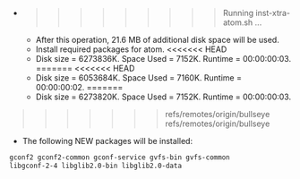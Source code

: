 * >>>>>>>>> Running inst-xtra-atom.sh ...
  * After this operation, 21.6 MB of additional disk space will be used.
  * Install required packages for atom.
<<<<<<< HEAD
  * Disk size = 6273836K. Space Used = 7152K. Runtime = 00:00:00:03.
=======
<<<<<<< HEAD
  * Disk size = 6053684K. Space Used = 7160K. Runtime = 00:00:00:02.
=======
  * Disk size = 6273820K. Space Used = 7152K. Runtime = 00:00:00:03.
>>>>>>> refs/remotes/origin/bullseye
>>>>>>> refs/remotes/origin/bullseye
  * The following NEW packages will be installed:
  ```bash
gconf2 gconf2-common gconf-service gvfs-bin gvfs-common
libgconf-2-4 libglib2.0-bin libglib2.0-data
  ```
